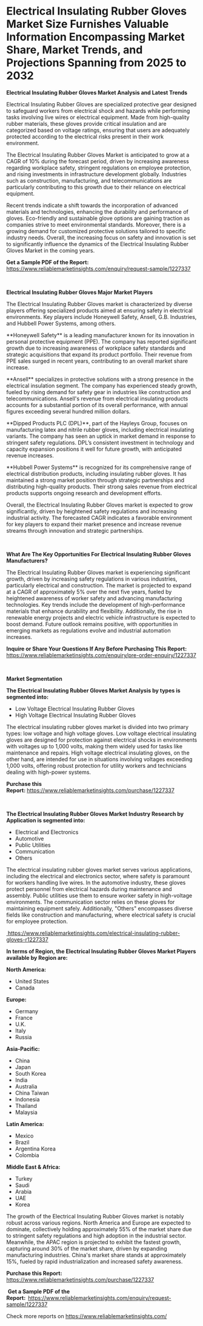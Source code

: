 <p><h1>Electrical Insulating Rubber Gloves Market Size Furnishes Valuable Information Encompassing Market Share, Market Trends, and Projections Spanning from 2025 to 2032</h1></p><p><strong>Electrical Insulating Rubber Gloves Market Analysis and Latest Trends</strong></p>
<p><p>Electrical Insulating Rubber Gloves are specialized protective gear designed to safeguard workers from electrical shock and hazards while performing tasks involving live wires or electrical equipment. Made from high-quality rubber materials, these gloves provide critical insulation and are categorized based on voltage ratings, ensuring that users are adequately protected according to the electrical risks present in their work environment.</p><p>The Electrical Insulating Rubber Gloves Market is anticipated to grow at a CAGR of 10% during the forecast period, driven by increasing awareness regarding workplace safety, stringent regulations on employee protection, and rising investments in infrastructure development globally. Industries such as construction, manufacturing, and telecommunications are particularly contributing to this growth due to their reliance on electrical equipment.</p><p>Recent trends indicate a shift towards the incorporation of advanced materials and technologies, enhancing the durability and performance of gloves. Eco-friendly and sustainable glove options are gaining traction as companies strive to meet environmental standards. Moreover, there is a growing demand for customized protective solutions tailored to specific industry needs. Overall, the increasing focus on safety and innovation is set to significantly influence the dynamics of the Electrical Insulating Rubber Gloves Market in the coming years.</p></p>
<p><strong>Get a Sample PDF of the Report:&nbsp;</strong> <a href="https://www.reliablemarketinsights.com/enquiry/request-sample/1227337?utm_campaign=1166&utm_medium=2&utm_source=Github&utm_content=ia&utm_term=18022025&utm_id=electrical-insulating-rubber-gloves">https://www.reliablemarketinsights.com/enquiry/request-sample/1227337</a></p>
<p>&nbsp;</p>
<p><strong>Electrical Insulating Rubber Gloves Major Market Players</strong></p>
<p><p>The Electrical Insulating Rubber Gloves market is characterized by diverse players offering specialized products aimed at ensuring safety in electrical environments. Key players include Honeywell Safety, Ansell, G.B. Industries, and Hubbell Power Systems, among others.</p><p>**Honeywell Safety** is a leading manufacturer known for its innovation in personal protective equipment (PPE). The company has reported significant growth due to increasing awareness of workplace safety standards and strategic acquisitions that expand its product portfolio. Their revenue from PPE sales surged in recent years, contributing to an overall market share increase.</p><p>**Ansell** specializes in protective solutions with a strong presence in the electrical insulation segment. The company has experienced steady growth, fueled by rising demand for safety gear in industries like construction and telecommunications. Ansell's revenue from electrical insulating products accounts for a substantial portion of its overall performance, with annual figures exceeding several hundred million dollars.</p><p>**Dipped Products PLC (DPL)**, part of the Hayleys Group, focuses on manufacturing latex and nitrile rubber gloves, including electrical insulating variants. The company has seen an uptick in market demand in response to stringent safety regulations. DPL’s consistent investment in technology and capacity expansion positions it well for future growth, with anticipated revenue increases.</p><p>**Hubbell Power Systems** is recognized for its comprehensive range of electrical distribution products, including insulating rubber gloves. It has maintained a strong market position through strategic partnerships and distributing high-quality products. Their strong sales revenue from electrical products supports ongoing research and development efforts.</p><p>Overall, the Electrical Insulating Rubber Gloves market is expected to grow significantly, driven by heightened safety regulations and increasing industrial activity. The forecasted CAGR indicates a favorable environment for key players to expand their market presence and increase revenue streams through innovation and strategic partnerships.</p></p>
<p>&nbsp;</p>
<p><strong>What Are The Key Opportunities For Electrical Insulating Rubber Gloves Manufacturers?</strong></p>
<p><p>The Electrical Insulating Rubber Gloves market is experiencing significant growth, driven by increasing safety regulations in various industries, particularly electrical and construction. The market is projected to expand at a CAGR of approximately 5% over the next five years, fueled by heightened awareness of worker safety and advancing manufacturing technologies. Key trends include the development of high-performance materials that enhance durability and flexibility. Additionally, the rise in renewable energy projects and electric vehicle infrastructure is expected to boost demand. Future outlook remains positive, with opportunities in emerging markets as regulations evolve and industrial automation increases.</p></p>
<p><strong>Inquire or Share Your Questions If Any Before Purchasing This Report:</strong> <a href="https://www.reliablemarketinsights.com/enquiry/pre-order-enquiry/1227337?utm_campaign=1166&utm_medium=2&utm_source=Github&utm_content=ia&utm_term=18022025&utm_id=electrical-insulating-rubber-gloves">https://www.reliablemarketinsights.com/enquiry/pre-order-enquiry/1227337</a></p>
<p>&nbsp;</p>
<p><strong>Market Segmentation</strong></p>
<p><strong>The Electrical Insulating Rubber Gloves Market Analysis by types is segmented into:</strong></p>
<p><ul><li>Low Voltage Electrical Insulating Rubber Gloves</li><li>High Voltage Electrical Insulating Rubber Gloves</li></ul></p>
<p><p>The electrical insulating rubber gloves market is divided into two primary types: low voltage and high voltage gloves. Low voltage electrical insulating gloves are designed for protection against electrical shocks in environments with voltages up to 1,000 volts, making them widely used for tasks like maintenance and repairs. High voltage electrical insulating gloves, on the other hand, are intended for use in situations involving voltages exceeding 1,000 volts, offering robust protection for utility workers and technicians dealing with high-power systems.</p></p>
<p><strong>Purchase this Report:&nbsp;</strong><a href="https://www.reliablemarketinsights.com/purchase/1227337?utm_campaign=1166&utm_medium=2&utm_source=Github&utm_content=ia&utm_term=18022025&utm_id=electrical-insulating-rubber-gloves">https://www.reliablemarketinsights.com/purchase/1227337</a></p>
<p>&nbsp;</p>
<p><strong>The Electrical Insulating Rubber Gloves Market Industry Research by Application is segmented into:</strong></p>
<p><ul><li>Electrical and Electronics</li><li>Automotive</li><li>Public Utilities</li><li>Communication</li><li>Others</li></ul></p>
<p><p>The electrical insulating rubber gloves market serves various applications, including the electrical and electronics sector, where safety is paramount for workers handling live wires. In the automotive industry, these gloves protect personnel from electrical hazards during maintenance and assembly. Public utilities use them to ensure worker safety in high-voltage environments. The communication sector relies on these gloves for maintaining equipment safely. Additionally, "Others" encompasses diverse fields like construction and manufacturing, where electrical safety is crucial for employee protection.</p></p>
<p><a href="https://www.reliablemarketinsights.com/electrical-insulating-rubber-gloves-r1227337?utm_campaign=1166&utm_medium=2&utm_source=Github&utm_content=ia&utm_term=18022025&utm_id=electrical-insulating-rubber-gloves">&nbsp;https://www.reliablemarketinsights.com/electrical-insulating-rubber-gloves-r1227337</a></p>
<p><strong>In terms of Region, the Electrical Insulating Rubber Gloves Market Players available by Region are:</strong></p>
<p>
    <p> <strong> North America: </strong>
        <ul>
            <li>United States</li>
            <li>Canada</li>
        </ul>
        </p> 
    <p> <strong> Europe: </strong>
        <ul>
            <li>Germany</li>
            <li>France</li>
            <li>U.K.</li>
            <li>Italy</li>
            <li>Russia</li>
        </ul>
        </p> 
    <p> <strong> Asia-Pacific: </strong>
        <ul>
            <li>China</li>
            <li>Japan</li>
            <li>South Korea</li>
            <li>India</li>
            <li>Australia</li>
            <li>China Taiwan</li>
            <li>Indonesia</li>
            <li>Thailand</li>
            <li>Malaysia</li>
        </ul>
        </p> 
    <p> <strong> Latin America: </strong>
        <ul>
            <li>Mexico</li>
            <li>Brazil</li>
            <li>Argentina Korea</li>
            <li>Colombia</li>
        </ul>
        </p> 
    <p> <strong> Middle East & Africa: </strong>
        <ul>
            <li>Turkey</li>
            <li>Saudi</li>
            <li>Arabia</li>
            <li>UAE</li>
            <li>Korea</li>
        </ul>
    </p>
    </p>
<p><p>The growth of the Electrical Insulating Rubber Gloves market is notably robust across various regions. North America and Europe are expected to dominate, collectively holding approximately 55% of the market share due to stringent safety regulations and high adoption in the industrial sector. Meanwhile, the APAC region is projected to exhibit the fastest growth, capturing around 30% of the market share, driven by expanding manufacturing industries. China's market share stands at approximately 15%, fueled by rapid industrialization and increased safety awareness.</p></p>
<p><strong>Purchase this Report: </strong><a href="https://www.reliablemarketinsights.com/purchase/1227337?utm_campaign=1166&utm_medium=2&utm_source=Github&utm_content=ia&utm_term=18022025&utm_id=electrical-insulating-rubber-gloves">https://www.reliablemarketinsights.com/purchase/1227337</a></p>
<p>&nbsp;<strong>Get a Sample PDF of the Report:&nbsp;&nbsp;</strong><a href="https://www.reliablemarketinsights.com/enquiry/request-sample/1227337?utm_campaign=1166&utm_medium=2&utm_source=Github&utm_content=ia&utm_term=18022025&utm_id=electrical-insulating-rubber-gloves">https://www.reliablemarketinsights.com/enquiry/request-sample/1227337</a></p>
<p><strong></strong></p>
<p>Check more reports on <a href="https://www.reliablemarketinsights.com/?utm_campaign=1166&utm_medium=2&utm_source=Github&utm_content=ia&utm_term=18022025&utm_id=electrical-insulating-rubber-gloves">https://www.reliablemarketinsights.com/</a></p>